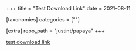 +++
title = "Test Download Link"
date = 2021-08-11

[taxonomies]
categories = [""]

[extra]
repo_path = "justint/papaya"
+++

[test download link](https://crimethinc.com/rails/active_storage/blobs/proxy/eyJfcmFpbHMiOnsiZGF0YSI6Mzg3LCJwdXIiOiJibG9iX2lkIn19--102bfd8abc94091a032d49141b46ac3b016bad23/the-shadow-of-the-past-holds-the-future-hostage_back_black_and_white.pdf)


